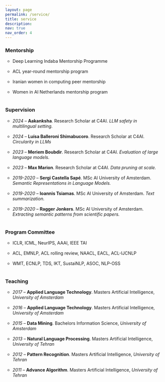 ```yaml
---
layout: page
permalink: /service/
title: service
description: 
nav: true
nav_order: 4
---
```



<section>
<h3>Mentorship</h3>
<ul style="list-style-type:circle">
<li style="padding-bottom: 16px;">Deep Learning Indaba Mentorship Programme</li>
<li style="padding-bottom: 16px;">ACL year-round mentorship program</li>
<li style="padding-bottom: 16px;">Iranian women in computing peer mentorship</li>
<li style="padding-bottom: 16px;">Women in AI Netherlands mentorship program</li>
</ul>
</section>

<section>
<h3>Supervision</h3>
<ul style="list-style-type:circle">
<li style="padding-bottom: 16px;"><em>2024 </em> &ndash; <b>Aakanksha</b>. Research Scholar at C4AI. <em>LLM safety in multilingual setting.</em></li>
<li style="padding-bottom: 16px;"><em>2024 </em> &ndash; <b>Luísa Balleroni Shimabucoro</b>. Research Scholar at C4AI. <em>Circularity in LLMs</em></li>

<li style="padding-bottom: 16px;"><em>2023 </em> &ndash; <b>Meriem Boubdir</b>. Research Scholar at C4AI. <em>Evaluation of large language models.</em></li>
<li style="padding-bottom: 16px;"><em>2023 </em> &ndash; <b>Max Marion</b>. Research Scholar at C4AI. <em>Data pruning at scale.</em></li>
<li style="padding-bottom: 16px;"><em>2019-2020 </em> &ndash; <b>Sergi Castella Sapé</b>. MSc AI University of Amsterdam. <em>Semantic Representations in  Language Models.</em> </li>
<li style="padding-bottom: 16px;"><em>2019-2020 </em> &ndash; <b>Ioannis Tsiamas</b>. MSc AI University of Amsterdam. <em>Text summarization.</em> </li>
<li style="padding-bottom: 16px;"><em>2019-2020 </em> &ndash; <b>Ragger Jonkers</b>. MSc AI University of Amsterdam. <em>Extracting semantic patterns from scientific papers.</em> </li>
</ul>
</section>

<section>
<h3>Program Committee</h3>
<ul style="list-style-type:circle">
<li style="padding-bottom: 16px;">ICLR, ICML, NeurIPS, AAAI, IEEE TAI</li>
<li style="padding-bottom: 16px;">ACL, EMNLP, ACL rolling review, NAACL, EACL, ACL-IJCNLP</li>
<li style="padding-bottom: 16px;">WMT, ECNLP, TDS, IKT, SustaiNLP, ASOC, NLP-OSS</li>
</ul>
</section>

<section>
<h3>Teaching</h3>
<ul style="list-style-type:circle">
<li style="padding-bottom: 16px;"> <em>2017</em> &ndash; <b>Applied Language Technology</b>. Masters Artificial Intelligence, <em>University of Amsterdam</em> </li>
<li style="padding-bottom: 16px;"> <em>2016</em> &ndash; <b>Applied Language Technology</b>. Masters Artificial Intelligence, <em>University of Amsterdam</em> </li>
<li style="padding-bottom: 16px;"> <em>2015</em> &ndash; <b>Data Mining</b>. Bachelors Information Science, <em>University of Amsterdam</em> </li>
<li style="padding-bottom: 16px;"> <em>2013</em> &ndash; <b>Natural Language Processing</b>. Masters Artificial Intelligence, <em>University of Tehran</em> </li>
<li style="padding-bottom: 16px;"> <em>2012</em> &ndash; <b>Pattern Recognition</b>. Masters Artificial Intelligence, <em>University of Tehran</em></li>
<li style="padding-bottom: 16px;"> <em>2011</em> &ndash; <b>Advance Algorithm</b>. Masters Artificial Intelligence, <em>University of Tehran</em></li>
</ul>
</section>